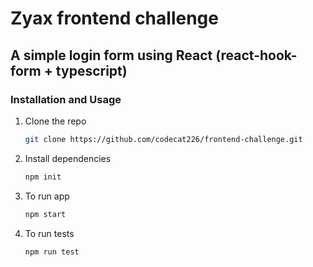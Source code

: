 # Zyax frontend challenge

## A simple login form using React (react-hook-form + typescript)

### Installation and Usage

1. Clone the repo
   ```sh
   git clone https://github.com/codecat226/frontend-challenge.git
   ```
2. Install dependencies
   ```sh
   npm init
   ```
3. To run app
   ```sh
   npm start
   ```
4. To run tests
   ```sh
   npm run test
   ```
